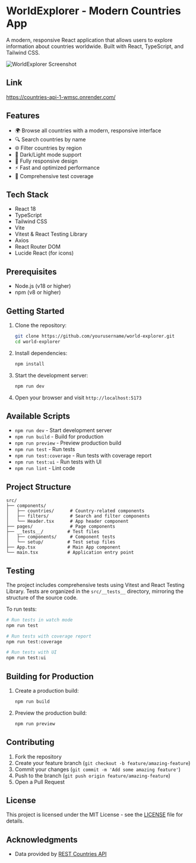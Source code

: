 # WorldExplorer - Modern Countries App

A modern, responsive React application that allows users to explore information about countries worldwide. Built with React, TypeScript, and Tailwind CSS.

![WorldExplorer Screenshot](https://images.pexels.com/photos/346885/pexels-photo-346885.jpeg?auto=compress&cs=tinysrgb&w=1260&h=750&dpr=2)

## Link

https://countries-api-1-wmsc.onrender.com/

## Features

- 🌍 Browse all countries with a modern, responsive interface
- 🔍 Search countries by name
- 🌐 Filter countries by region
- 🎨 Dark/Light mode support
- 📱 Fully responsive design
- ⚡ Fast and optimized performance
- 🧪 Comprehensive test coverage

## Tech Stack

- React 18
- TypeScript
- Tailwind CSS
- Vite
- Vitest & React Testing Library
- Axios
- React Router DOM
- Lucide React (for icons)

## Prerequisites

- Node.js (v18 or higher)
- npm (v8 or higher)

## Getting Started

1. Clone the repository:
   ```bash
   git clone https://github.com/yourusername/world-explorer.git
   cd world-explorer
   ```

2. Install dependencies:
   ```bash
   npm install
   ```

3. Start the development server:
   ```bash
   npm run dev
   ```

4. Open your browser and visit `http://localhost:5173`

## Available Scripts

- `npm run dev` - Start development server
- `npm run build` - Build for production
- `npm run preview` - Preview production build
- `npm run test` - Run tests
- `npm run test:coverage` - Run tests with coverage report
- `npm run test:ui` - Run tests with UI
- `npm run lint` - Lint code

## Project Structure

```
src/
├── components/
│   ├── countries/      # Country-related components
│   ├── filters/        # Search and filter components
│   └── Header.tsx      # App header component
├── pages/              # Page components
├── __tests__/         # Test files
│   ├── components/     # Component tests
│   └── setup/         # Test setup files
├── App.tsx            # Main App component
└── main.tsx           # Application entry point
```

## Testing

The project includes comprehensive tests using Vitest and React Testing Library. Tests are organized in the `src/__tests__` directory, mirroring the structure of the source code.

To run tests:

```bash
# Run tests in watch mode
npm run test

# Run tests with coverage report
npm run test:coverage

# Run tests with UI
npm run test:ui
```

## Building for Production

1. Create a production build:
   ```bash
   npm run build
   ```

2. Preview the production build:
   ```bash
   npm run preview
   ```

## Contributing

1. Fork the repository
2. Create your feature branch (`git checkout -b feature/amazing-feature`)
3. Commit your changes (`git commit -m 'Add some amazing feature'`)
4. Push to the branch (`git push origin feature/amazing-feature`)
5. Open a Pull Request

## License

This project is licensed under the MIT License - see the [LICENSE](LICENSE) file for details.

## Acknowledgments

- Data provided by [REST Countries API](https://restcountries.com/)